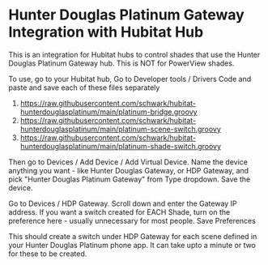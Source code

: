 # Hunter Douglas Platinum Gateway Integration with Hubitat Hub

This is an integration for Hubitat hubs to control shades that use the Hunter Douglas Platinum Gateway hub. This is NOT for PowerView shades.

To use, go to your Hubitat hub, Go to Developer tools / Drivers Code and paste and save each of these files separately

1. https://raw.githubusercontent.com/schwark/hubitat-hunterdouglasplatinum/main/platinum-bridge.groovy
2. https://raw.githubusercontent.com/schwark/hubitat-hunterdouglasplatinum/main/platinum-scene-switch.groovy
3. https://raw.githubusercontent.com/schwark/hubitat-hunterdouglasplatinum/main/platinum-shade-switch.groovy

Then go to Devices / Add Device / Add Virtual Device. Name the device anything you want - like Hunter Douglas Gateway, or HDP Gateway, and pick "Hunter Douglas Platinum Gateway" from Type dropdown. Save the device.

Go to Devices / HDP Gateway. Scroll down and enter the Gateway IP address. If you want a switch created for EACH Shade, turn on the preference here - usually unnecessary for most people. Save Preferences

This should create a switch under HDP Gateway for each scene defined in your Hunter Douglas Platinum phone app. It can take upto a minute or two for these to be created.





